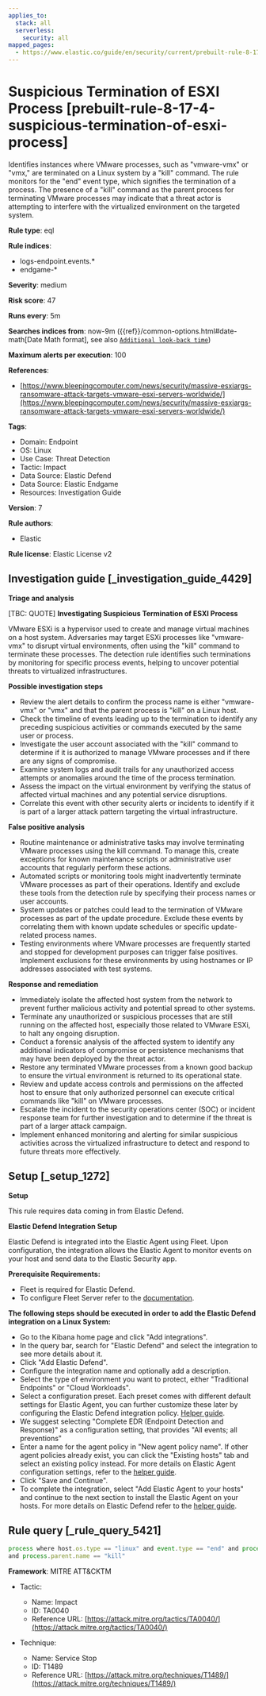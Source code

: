 ```yaml
---
applies_to:
  stack: all
  serverless:
    security: all
mapped_pages:
  - https://www.elastic.co/guide/en/security/current/prebuilt-rule-8-17-4-suspicious-termination-of-esxi-process.html
---
```


# Suspicious Termination of ESXI Process [prebuilt-rule-8-17-4-suspicious-termination-of-esxi-process]

Identifies instances where VMware processes, such as "vmware-vmx" or "vmx," are terminated on a Linux system by a "kill" command. The rule monitors for the "end" event type, which signifies the termination of a process. The presence of a "kill" command as the parent process for terminating VMware processes may indicate that a threat actor is attempting to interfere with the virtualized environment on the targeted system.

**Rule type**: eql

**Rule indices**:

* logs-endpoint.events.*
* endgame-*

**Severity**: medium

**Risk score**: 47

**Runs every**: 5m

**Searches indices from**: now-9m ({{ref}}/common-options.html#date-math[Date Math format], see also [`Additional look-back time`](docs-content://solutions/security/detect-and-alert/create-detection-rule.md#rule-schedule))

**Maximum alerts per execution**: 100

**References**:

* [https://www.bleepingcomputer.com/news/security/massive-esxiargs-ransomware-attack-targets-vmware-esxi-servers-worldwide/](https://www.bleepingcomputer.com/news/security/massive-esxiargs-ransomware-attack-targets-vmware-esxi-servers-worldwide/)

**Tags**:

* Domain: Endpoint
* OS: Linux
* Use Case: Threat Detection
* Tactic: Impact
* Data Source: Elastic Defend
* Data Source: Elastic Endgame
* Resources: Investigation Guide

**Version**: 7

**Rule authors**:

* Elastic

**Rule license**: Elastic License v2

## Investigation guide [_investigation_guide_4429]

**Triage and analysis**

[TBC: QUOTE]
**Investigating Suspicious Termination of ESXI Process**

VMware ESXi is a hypervisor used to create and manage virtual machines on a host system. Adversaries may target ESXi processes like "vmware-vmx" to disrupt virtual environments, often using the "kill" command to terminate these processes. The detection rule identifies such terminations by monitoring for specific process events, helping to uncover potential threats to virtualized infrastructures.

**Possible investigation steps**

* Review the alert details to confirm the process name is either "vmware-vmx" or "vmx" and that the parent process is "kill" on a Linux host.
* Check the timeline of events leading up to the termination to identify any preceding suspicious activities or commands executed by the same user or process.
* Investigate the user account associated with the "kill" command to determine if it is authorized to manage VMware processes and if there are any signs of compromise.
* Examine system logs and audit trails for any unauthorized access attempts or anomalies around the time of the process termination.
* Assess the impact on the virtual environment by verifying the status of affected virtual machines and any potential service disruptions.
* Correlate this event with other security alerts or incidents to identify if it is part of a larger attack pattern targeting the virtual infrastructure.

**False positive analysis**

* Routine maintenance or administrative tasks may involve terminating VMware processes using the kill command. To manage this, create exceptions for known maintenance scripts or administrative user accounts that regularly perform these actions.
* Automated scripts or monitoring tools might inadvertently terminate VMware processes as part of their operations. Identify and exclude these tools from the detection rule by specifying their process names or user accounts.
* System updates or patches could lead to the termination of VMware processes as part of the update procedure. Exclude these events by correlating them with known update schedules or specific update-related process names.
* Testing environments where VMware processes are frequently started and stopped for development purposes can trigger false positives. Implement exclusions for these environments by using hostnames or IP addresses associated with test systems.

**Response and remediation**

* Immediately isolate the affected host system from the network to prevent further malicious activity and potential spread to other systems.
* Terminate any unauthorized or suspicious processes that are still running on the affected host, especially those related to VMware ESXi, to halt any ongoing disruption.
* Conduct a forensic analysis of the affected system to identify any additional indicators of compromise or persistence mechanisms that may have been deployed by the threat actor.
* Restore any terminated VMware processes from a known good backup to ensure the virtual environment is returned to its operational state.
* Review and update access controls and permissions on the affected host to ensure that only authorized personnel can execute critical commands like "kill" on VMware processes.
* Escalate the incident to the security operations center (SOC) or incident response team for further investigation and to determine if the threat is part of a larger attack campaign.
* Implement enhanced monitoring and alerting for similar suspicious activities across the virtualized infrastructure to detect and respond to future threats more effectively.


## Setup [_setup_1272]

**Setup**

This rule requires data coming in from Elastic Defend.

**Elastic Defend Integration Setup**

Elastic Defend is integrated into the Elastic Agent using Fleet. Upon configuration, the integration allows the Elastic Agent to monitor events on your host and send data to the Elastic Security app.

**Prerequisite Requirements:**

* Fleet is required for Elastic Defend.
* To configure Fleet Server refer to the [documentation](docs-content://reference/ingestion-tools/fleet/fleet-server.md).

**The following steps should be executed in order to add the Elastic Defend integration on a Linux System:**

* Go to the Kibana home page and click "Add integrations".
* In the query bar, search for "Elastic Defend" and select the integration to see more details about it.
* Click "Add Elastic Defend".
* Configure the integration name and optionally add a description.
* Select the type of environment you want to protect, either "Traditional Endpoints" or "Cloud Workloads".
* Select a configuration preset. Each preset comes with different default settings for Elastic Agent, you can further customize these later by configuring the Elastic Defend integration policy. [Helper guide](docs-content://solutions/security/configure-elastic-defend/configure-an-integration-policy-for-elastic-defend.md).
* We suggest selecting "Complete EDR (Endpoint Detection and Response)" as a configuration setting, that provides "All events; all preventions"
* Enter a name for the agent policy in "New agent policy name". If other agent policies already exist, you can click the "Existing hosts" tab and select an existing policy instead. For more details on Elastic Agent configuration settings, refer to the [helper guide](docs-content://reference/ingestion-tools/fleet/agent-policy.md).
* Click "Save and Continue".
* To complete the integration, select "Add Elastic Agent to your hosts" and continue to the next section to install the Elastic Agent on your hosts. For more details on Elastic Defend refer to the [helper guide](docs-content://solutions/security/configure-elastic-defend/install-elastic-defend.md).


## Rule query [_rule_query_5421]

```js
process where host.os.type == "linux" and event.type == "end" and process.name in ("vmware-vmx", "vmx")
and process.parent.name == "kill"
```

**Framework**: MITRE ATT&CKTM

* Tactic:

    * Name: Impact
    * ID: TA0040
    * Reference URL: [https://attack.mitre.org/tactics/TA0040/](https://attack.mitre.org/tactics/TA0040/)

* Technique:

    * Name: Service Stop
    * ID: T1489
    * Reference URL: [https://attack.mitre.org/techniques/T1489/](https://attack.mitre.org/techniques/T1489/)



